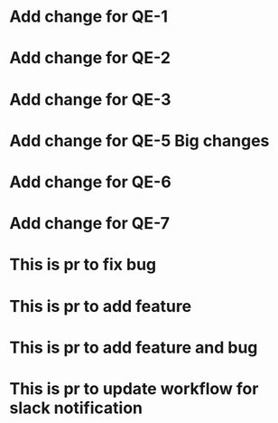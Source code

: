 # Add change for QE-1
# Add change for QE-2
# Add change for QE-3
# Add change for QE-5 Big changes
# Add change for QE-6
# Add change for QE-7
# This is pr to fix bug
# This is pr to add feature
# This is pr to add feature and bug
# This is pr to update workflow for slack notification

